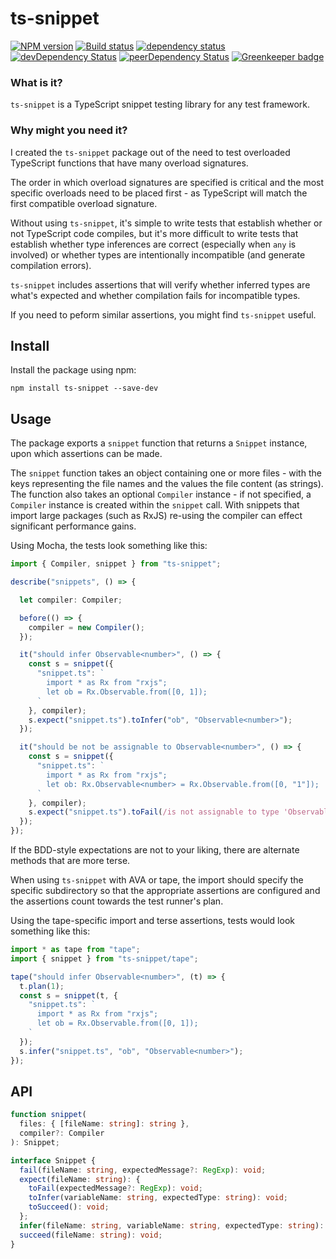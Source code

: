 # ts-snippet

[![NPM version](https://img.shields.io/npm/v/ts-snippet.svg)](https://www.npmjs.com/package/ts-snippet)
[![Build status](https://img.shields.io/travis/cartant/ts-snippet.svg)](http://travis-ci.org/cartant/ts-snippet)
[![dependency status](https://img.shields.io/david/cartant/ts-snippet.svg)](https://david-dm.org/cartant/ts-snippet)
[![devDependency Status](https://img.shields.io/david/dev/cartant/ts-snippet.svg)](https://david-dm.org/cartant/ts-snippet#info=devDependencies)
[![peerDependency Status](https://img.shields.io/david/peer/cartant/ts-snippet.svg)](https://david-dm.org/cartant/ts-snippet#info=peerDependencies)
[![Greenkeeper badge](https://badges.greenkeeper.io/cartant/ts-snippet.svg)](https://greenkeeper.io/)

### What is it?

`ts-snippet` is a TypeScript snippet testing library for any test framework.

### Why might you need it?

I created the `ts-snippet` package out of the need to test overloaded TypeScript functions that have many overload signatures.

The order in which overload signatures are specified is critical and the most specific overloads need to be placed first - as TypeScript will match the first compatible overload signature.

Without using `ts-snippet`, it's simple to write tests that establish whether or not TypeScript code compiles, but it's more difficult to write tests that establish whether type inferences are correct (especially when `any` is involved) or whether types are intentionally incompatible (and generate compilation errors).

`ts-snippet` includes assertions that will verify whether inferred types are what's expected and whether compilation fails for incompatible types.

If you need to peform similar assertions, you might find `ts-snippet` useful.

## Install

Install the package using npm:

```
npm install ts-snippet --save-dev
```

## Usage

The package exports a `snippet` function that returns a `Snippet` instance, upon which assertions can be made.

The `snippet` function takes an object containing one or more files - with the keys representing the file names and the values the file content (as strings). The function also takes an optional `Compiler` instance - if not specified, a `Compiler` instance is created within the `snippet` call. With snippets that import large packages (such as RxJS) re-using the compiler can effect significant performance gains.

Using Mocha, the tests look something like this:

```ts
import { Compiler, snippet } from "ts-snippet";

describe("snippets", () => {

  let compiler: Compiler;

  before(() => {
    compiler = new Compiler();
  });

  it("should infer Observable<number>", () => {
    const s = snippet({
      "snippet.ts": `
        import * as Rx from "rxjs";
        let ob = Rx.Observable.from([0, 1]);
      `
    }, compiler);
    s.expect("snippet.ts").toInfer("ob", "Observable<number>");
  });

  it("should be not be assignable to Observable<number>", () => {
    const s = snippet({
      "snippet.ts": `
        import * as Rx from "rxjs";
        let ob: Rx.Observable<number> = Rx.Observable.from([0, "1"]);
      `
    }, compiler);
    s.expect("snippet.ts").toFail(/is not assignable to type 'Observable<number>'/);
  });
});
```

If the BDD-style expectations are not to your liking, there are alternate methods that are more terse.

When using `ts-snippet` with AVA or tape, the import should specify the specific subdirectory so that the appropriate assertions are configured and the assertions count towards the test runner's plan.

Using the tape-specific import and terse assertions, tests would look something like this:

```ts
import * as tape from "tape";
import { snippet } from "ts-snippet/tape";

tape("should infer Observable<number>", (t) => {
  t.plan(1);
  const s = snippet(t, {
    "snippet.ts": `
      import * as Rx from "rxjs";
      let ob = Rx.Observable.from([0, 1]);
    `
  });
  s.infer("snippet.ts", "ob", "Observable<number>");
});
```

## API

```ts
function snippet(
  files: { [fileName: string]: string },
  compiler?: Compiler
): Snippet;
```

```ts
interface Snippet {
  fail(fileName: string, expectedMessage?: RegExp): void;
  expect(fileName: string): {
    toFail(expectedMessage?: RegExp): void;
    toInfer(variableName: string, expectedType: string): void;
    toSucceed(): void;
  };
  infer(fileName: string, variableName: string, expectedType: string): void;
  succeed(fileName: string): void;
}
```